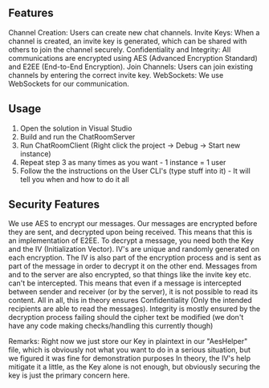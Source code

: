 ## Features
Channel Creation: Users can create new chat channels.
Invite Keys: When a channel is created, an invite key is generated, which can be shared with others to join the channel securely.
Confidentiality and Integrity: All communications are encrypted using AES (Advanced Encryption Standard) and E2EE (End-to-End Encryption).
Join Channels: Users can join existing channels by entering the correct invite key.
WebSockets: We use WebSockets for our communication.

## Usage
1. Open the solution in Visual Studio
2. Build and run the ChatRoomServer
3. Run ChatRoomClient (Right click the project -> Debug -> Start new instance)
4. Repeat step 3 as many times as you want - 1 instance = 1 user
5. Follow the the instructions on the User CLI's (type stuff into it) - It will tell you when and how to do it all


## Security Features
We use AES to encrypt our messages. 
Our messages are encrypted before they are sent, and decrypted upon being received. This means that this is an implementation of E2EE.
To decrypt a message, you need both the Key and the IV (Initialization Vector). IV's are unique and randomly generated on each encryption. 
The IV is also part of the encryption process and is sent as part of the message in order to decrypt it on the other end.
Messages from and to the server are also encrypted, so that things like the invite key etc. can't be intercepted.
This means that even if a message is intercepted between sender and receiver (or by the server), it is not possible to read its content.
All in all, this in theory ensures Confidentiality (Only the intended recipients are able to read the messages).
Integrity is mostly ensured by the decryption process failing should the cipher text be modified (we don't have any code making checks/handling this currently though)

Remarks:
Right now we just store our Key in plaintext in our "AesHelper" file, which is obviously not what you want to do in a serious situation, but we figured it was fine for demonstration purposes
In theory, the IV's help mitigate it a little, as the Key alone is not enough, but obviously securing the key is just the primary concern here.
